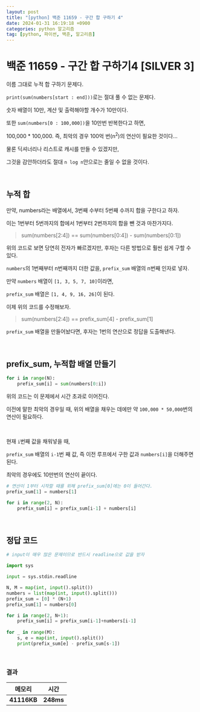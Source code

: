 ```yaml
---
layout: post
title: "[python] 백준 11659 - 구간 합 구하기 4"
date: 2024-01-31 16:19:18 +0900
categories: python 알고리즘
tag: [python, 파이썬, 백준, 알고리즘]
---
```


# 백준 11659 - 구간 합 구하기4 [SILVER 3]

이름 그대로 누적 합 구하기 문제다.

`print(sum(numbers[start : end]))`로는 절대 풀 수 없는 문제다.

숫자 배열이 10만, 계산 및 출력해야할 개수가 10만이다.

또한 `sum(numbers[0 : 100,000])`을 10만번 반복한다고 하면,

100,000 * 100,000. 즉, 최악의 경우 100억 번(n<sup>2</sup>)의 연산이 필요한 것이다...

물론 딕셔너리나 리스트로 캐시를 만들 수 있겠지만,

그것을 감안하더라도 절대 `n log n`안으로는 줄일 수 없을 것이다.

<br>

## 누적 합

만약, numbers라는 배열에서, 3번째 수부터 5번째 수까지 합을 구한다고 하자.

이는 1번부터 5번까지의 합에서 1번부터 2번까지의 합을 뺀 것과 마찬가지다.

> sum(numbers[2:4]) == sum(numbers[0:4]) - sum(numbers[0:1])

위의 코드로 보면 당연히 전자가 빠르겠지만, 후자는 다른 방법으로 훨씬 쉽게 구할 수 있다.

`numbers`의 1번째부터 n번째까지 더한 값을, `prefix_sum` 배열의 n번째 인자로 넣자.

만약 `numbers` 배열이 `[1, 3, 5, 7, 10]`이라면,

`prefix_sum` 배열은 `[1, 4, 9, 16, 26]`이 된다.

이제 위의 코드를 수정해보자.

> sum(numbers[2:4]) == prefix_sum[4] - prefix_sum[1]

`prefix_sum` 배열을 만들어놨다면, 후자는 1번의 연산으로 정답을 도출해낸다.

<br>

## prefix_sum, 누적합 배열 만들기

```python
for i in range(N):
    prefix_sum[i] = sum(numbers[0:i])
```

위의 코드는 이 문제에서 시간 초과로 이어진다.

이전에 말한 최악의 경우일 때, 위의 배열을 채우는 데에만 약 `100,000 * 50,000`번의 연산이 필요하다.

<br>

현재 `i`번째 값을 채워넣을 때,

`prefix_sum` 배열의 `i-1`번 째 값, 즉 이전 루프에서 구한 값과 `numbers[i]`을 더해주면 된다.

최악의 경우에도 10만번의 연산이 끝이다.

```python
# 연산이 1부터 시작할 때를 위해 prefix_sum[0]에는 0이 들어간다.
prefix_sum[1] = numbers[1]

for i in range(2, N):
    prefix_sum[i] = prefix_sum[i-1] + numbers[i]
```

<br>

## 정답 코드

```python
# input이 매우 많은 문제이므로 반드시 readline으로 값을 받자

import sys

input = sys.stdin.readline

N, M = map(int, input().split())
numbers = list(map(int, input().split()))
prefix_sum = [0] * (N+1)
prefix_sum[1] = numbers[0]

for i in range(2, N+1):
    prefix_sum[i] = prefix_sum[i-1]+numbers[i-1]
    
for _ in range(M):
    s, e = map(int, input().split())
    print(prefix_sum[e] - prefix_sum[s-1])
```

<br>

### 결과

**메모리** | **시간** |
---|---|
**41116KB**|**248ms**|